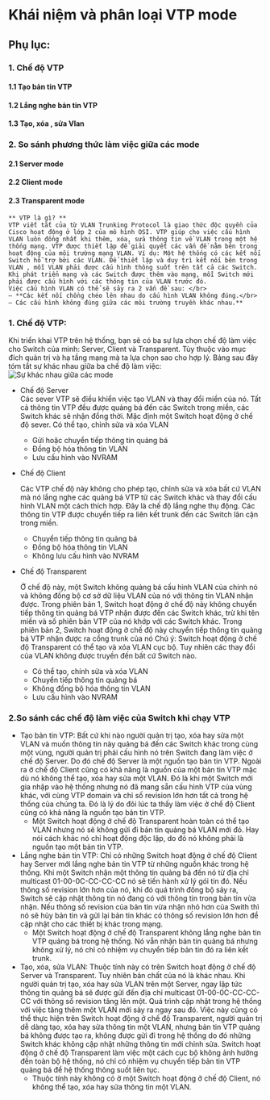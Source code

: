 


# Khái niệm và phân loại VTP mode

## Phụ lục:
### 1.	Chế độ VTP
  #### 1.1	Tạo bản tin VTP
  #### 1.2	Lắng nghe bản tin VTP
  #### 1.3	Tạo, xóa , sửa Vlan
### 2.	So sánh phương thức làm việc giữa các mode
  #### 2.1	Server mode
  #### 2.2	Client mode
  #### 2.3	Transparent mode

```
** VTP là gì? **
VTP viết tắt của từ VLAN Trunking Protocol là giao thức độc quyền của Cisco hoạt động ở lớp 2 của mô hình OSI. VTP giúp cho việc cấu hình VLAN luôn đồng nhất khi thêm, xóa, sửa thông tin về VLAN trong một hệ thống mạng. VTP được thiết lập để giải quyết các vấn đề nằm bên trong hoạt động của môi trường mạng VLAN. Ví dụ: Một hệ thống có các kết nối Switch hỗ trợ bởi các VLAN. Để thiết lập và duy trì kết nối bên trong VLAN , mỗi VLAN phải được cấu hình thông suốt trên tất cả các Switch. Khi phát triển mạng và các Switch được thêm vào mạng, mỗi Switch mới phải được cấu hình với các thông tin của VLAN trước đó.
Việc cấu hình VLAN có thể sẽ sảy ra 2 vấn đề sau: </br>
– **Các kết nối chồng chéo lên nhau do cấu hình VLAN không đúng.</br>
– Các cấu hình không đúng giữa các môi trường truyền khác nhau.**
```

### 1.	Chế độ VTP:
Khi triển khai VTP trên hệ thống, bạn sẽ có ba sự lựa chọn chế độ làm việc cho Switch của mình: Server, Client và Transparent. Tùy thuộc vào mục đích quản trị và hạ tầng mạng mà ta lựa chọn sao cho hợp lý. Bảng sau đây tóm tắt sự khác nhau giữa ba chế độ làm việc:
</br>
![Sự khác nhau giữa các mode](http://i.imgur.com/e0zqi9g.png)
* Chế độ Server</br>
  Các sever VTP sẽ điều khiển việc tạo VLAN và thay đổi miền của nó. Tất cả thông tin VTP đều được quảng bá đến các Switch trong miền, các Switch khác sẽ nhận đồng thời. Mặc định một Switch hoạt động ở chế độ sever.
  Có thể tạo, chỉnh sửa và xóa VLAN
  * Gửi hoặc chuyển tiếp thông tin quảng bá
  * Đồng bộ hóa thông tin VLAN
  * Lưu cấu hình vào NVRAM

* Chế độ Client</br>

  Các VTP chế độ này không cho phép tạo, chỉnh sửa và xóa bất cứ VLAN mà nó lắng nghe các quảng bá VTP từ các Switch khác và thay đổi cấu hình VLAN một cách thích hợp. Đây là chế độ lắng nghe thụ động. Các thông tin VTP được chuyển tiếp ra liên kết trunk đến các Switch lân cận trong miền.
  * Chuyển tiếp thông tin quảng bá
  * Đồng bộ hóa thông tin VLAN
  * Không lưu cấu hình vào NVRAM

* Chế độ Transparent</br>

  Ở chế độ này, một Switch không quảng bá cấu hình VLAN của chính nó và không đồng bộ cơ sở dữ liệu VLAN của nó với thông tin VLAN nhận được. Trong phiên bản 1, Switch hoạt động ở chế độ này không chuyển tiếp thông tin quảng bá VTP nhận được đến các Switch khác, trừ khi tên miền và số phiên bản VTP của nó khớp với các Switch khác. Trong phiên bản 2, Switch hoạt động ở chế độ này chuyển tiếp thông tin quảng bá VTP nhận được ra cổng trunk của nó
  Chú ý: Switch hoạt động ở chế độ Transparent có thể tạo và xóa VLAN cục bộ. Tuy nhiên các thay đổi của VLAN không được truyền đến bất cứ Switch nào.
  *	Có thể tạo, chính sửa và xóa VLAN
  *	Chuyển tiếp thông tin quảng bá
  *	Không đồng bộ hóa thông tin VLAN
  *	Lưu cấu hình vào NVRAM

### 2.So sánh các chế độ làm việc của Switch khi chạy VTP

* Tạo bản tin VTP: Bất cứ khi nào người quản trị tạo, xóa hay sửa một VLAN và muốn thông tin này quảng bá đến các Switch khác trong cùng một vùng, người quản trị phải cấu hình nó trên Switch đang làm việc ở chế độ Server. Do đó chế độ Server là một nguồn tạo bản tin VTP. Ngoài ra ở chế độ Client cũng có khả năng là nguồn của một bản tin VTP mặc dù nó không thể tạo, xóa hay sửa một VLAN. Đó là khi một Switch mới gia nhập vào hệ thống nhưng nó đã mang sẵn cấu hình VTP của vùng khác, với cùng VTP domain và chỉ số revision lớn hơn tất cả trong hệ thống của chúng ta. Đó là lý do đôi lúc ta thấy làm việc ở chế độ Client cũng có khả năng là nguồn tạo bản tin VTP.
  * Một Switch hoạt động ở chế độ Transparent hoàn toàn có thể tạo VLAN nhưng nó sẽ không gửi đi bản tin quảng bá VLAN mới đó. Hay nói cách khác nó chỉ hoạt động độc lập, do đó nó không phải là nguồn tạo một bản tin VTP.
* Lắng nghe bản tin VTP: Chỉ có những Switch hoạt động ở chế độ Client hay Server mới lắng nghe bản tin VTP từ những nguồn khác trong hệ thống. Khi một Switch nhận một thông tin quảng bá đến nó từ địa chỉ multicast 01-00-0C-CC-CC-CC nó sẽ tiến hành xử lý gói tin đó. Nếu thông số revision lớn hơn của nó, khi đó quá trình đồng bộ sảy ra, Switch sẽ cập nhật thông tin nó đang có với thông tin trong bản tin vừa nhận. Nếu thông số revision của bản tin vừa nhận nhỏ hơn của Swith thì nó sẽ hủy bản tin và gửi lại bản tin khác có thông số revision lớn hơn để cập nhật cho các thiết bị khác trong mạng.
  * Một Switch hoạt động ở chế độ Transparent không lắng nghe bản tin VTP quảng bá trong hệ thống. Nó vẫn nhận bản tin quảng bá nhưng không xử lý, nó chỉ có nhiệm vụ chuyển tiếp bản tin đó ra liên kết trunk.
* Tạo, xóa, sửa VLAN: Thuộc tính này có trên Switch hoạt động ở chế độ Server và Transparent. Tuy nhiên bản chất của nó là khác nhau. Khi người quản trị tạo, xóa hay sửa VLAN trên một Server, ngay lập tức thông tin quảng bá sẽ được gửi đến địa chỉ multicast 01-00-0C-CC-CC-CC với thông số revision tăng lên một. Quá trình cập nhật trong hệ thống với việc tăng thêm một VLAN mới sảy ra ngay sau đó. Việc này cũng có thể thực hiện trên Switch hoạt động ở chế độ Transparent, người quản trị dễ dàng tạo, xóa hay sửa thông tin một VLAN, nhưng bản tin VTP quảng bá không được tạo ra, không được gửi đi trong hệ thống do đó những Switch khác không cập nhật những thông tin mới chỉnh sửa. Switch hoạt động ở chế độ Transparent làm việc một cách cục bộ không ảnh hưởng đến toàn bộ hệ thống, nó chỉ có nhiệm vụ chuyển tiếp bản tin VTP quảng bá để hệ thống thông suốt liên tục.
  * Thuộc tính này không có ở một Switch hoạt động ở chế độ Client, nó không thể tạo, xóa hay sửa thông tin một VLAN.

